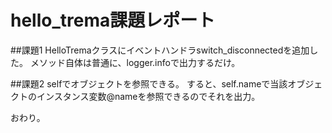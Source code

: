 # hello_trema課題レポート
##課題1
HelloTremaクラスにイベントハンドラswitch_disconnectedを追加した。
メソッド自体は普通に、logger.infoで出力するだけ。

##課題2
selfでオブジェクトを参照できる。
すると、self.nameで当該オブジェクトのインスタンス変数@nameを参照できるのでそれを出力。

おわり。
